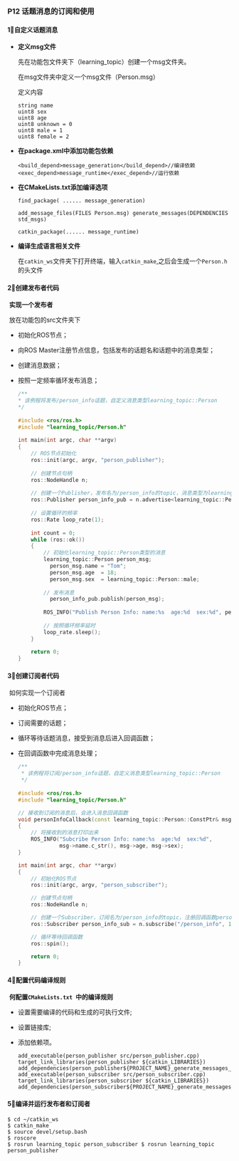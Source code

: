 ### P12 话题消息的订阅和使用

#### 1⃣️自定义话题消息

- **定义msg文件**

	先在功能包文件夹下（learning_topic）创建一个msg文件夹。

	在msg文件夹中定义一个msg文件（Person.msg）

	定义内容

	```
	string name 
	uint8 sex 
	uint8 age
	uint8 unknown = 0 
	uint8 male = 1 
	uint8 female = 2
	```

-  **在package.xml中添加功能包依赖**

	```
	<build_depend>message_generation</build_depend>//编译依赖
	<exec_depend>message_runtime</exec_depend>//运行依赖
	```

- **在CMakeLists.txt添加编译选项**

	```
	find_package( ...... message_generation)
	
	add_message_files(FILES Person.msg) generate_messages(DEPENDENCIES std_msgs)
	
	catkin_package(...... message_runtime)
	```

- **编译生成语言相关文件**

	在` catkin_ws `文件夹下打开终端，输入` catkin_make `,之后会生成一个` Person.h `的头文件

#### 2⃣️创建发布者代码

​	**实现一个发布者**

​	放在功能包的src文件夹下

- 初始化ROS节点；

- 向ROS Master注册节点信息，包括发布的话题名和话题中的消息类型；

- 创建消息数据；

- 按照一定频率循环发布消息；

	```c++
	/**
	* 该例程将发布/person_info话题，自定义消息类型learning_topic::Person
	*/
	    
	#include <ros/ros.h>
	#include "learning_topic/Person.h"
	    
	int main(int argc, char **argv)
	{
	    // ROS节点初始化
	    ros::init(argc, argv, "person_publisher");
	    
	    // 创建节点句柄
	    ros::NodeHandle n;
	    
	    // 创建一个Publisher，发布名为/person_info的topic，消息类型为learning_topic::Person，队列长度10
	    ros::Publisher person_info_pub = n.advertise<learning_topic::Person>("/person_info", 10);
	    
	    // 设置循环的频率
	    ros::Rate loop_rate(1);
	    
	    int count = 0;
	    while (ros::ok())
	    {
	        // 初始化learning_topic::Person类型的消息
	      	learning_topic::Person person_msg;
	    	  person_msg.name = "Tom";
	    	  person_msg.age  = 18;
	    	  person_msg.sex  = learning_topic::Person::male;
	    
	        // 发布消息
	    	  person_info_pub.publish(person_msg);
	    
	        ROS_INFO("Publish Person Info: name:%s  age:%d  sex:%d", person_msg.name.c_str(), person_msg.age, person_msg.sex);
	    
	        // 按照循环频率延时
	        loop_rate.sleep();
	    }
	    
	    return 0;
	}
	```

#### 3⃣️创建订阅者代码

​	如何实现一个订阅者

- 初始化ROS节点；

- 订阅需要的话题；

- 循环等待话题消息，接受到消息后进入回调函数；

- 在回调函数中完成消息处理；

	```c++
	/**
	 * 该例程将订阅/person_info话题，自定义消息类型learning_topic::Person
	 */
	 
	#include <ros/ros.h>
	#include "learning_topic/Person.h"
	
	// 接收到订阅的消息后，会进入消息回调函数
	void personInfoCallback(const learning_topic::Person::ConstPtr& msg)
	{
	    // 将接收到的消息打印出来
	    ROS_INFO("Subcribe Person Info: name:%s  age:%d  sex:%d", 
				 msg->name.c_str(), msg->age, msg->sex);
	}
	
	int main(int argc, char **argv)
	{
	    // 初始化ROS节点
	    ros::init(argc, argv, "person_subscriber");
	
	    // 创建节点句柄
	    ros::NodeHandle n;
	
	    // 创建一个Subscriber，订阅名为/person_info的topic，注册回调函数personInfoCallback
	    ros::Subscriber person_info_sub = n.subscribe("/person_info", 10, personInfoCallback);
	
	    // 循环等待回调函数
	    ros::spin();
	
	    return 0;
	}
	
	```

#### 4⃣️配置代码编译规则

​	**何配置`CMakeLists.txt `中的编译规则**

- 设置需要编译的代码和生成的可执行文件; 

- 设置链接库;

- 添加依赖项。

	```
	add_executable(person_publisher src/person_publisher.cpp) target_link_libraries(person_publisher ${catkin_LIBRARIES}) add_dependencies(person_publisher${PROJECT_NAME}_generate_messages_cpp)
	add_executable(person_subscriber src/person_subscriber.cpp) target_link_libraries(person_subscriber ${catkin_LIBRARIES}) add_dependencies(person_subscriber${PROJECT_NAME}_generate_messages_cpp)
	```

#### 5⃣️编译并运行发布者和订阅者

```
$ cd ~/catkin_ws
$ catkin_make
$ source devel/setup.bash
$ roscore
$ rosrun learning_topic person_subscriber $ rosrun learning_topic person_publisher
```

